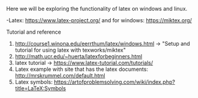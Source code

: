 Here we will be exploring the functionality of latex on windows and linux.

-Latex: https://www.latex-project.org/ and for windows: https://miktex.org/

Tutorial and reference
1. http://course1.winona.edu/eerrthum/latex/windows.html -> "Setup and tutorial for using latex with texworks/miktex" 
2. http://math.ucr.edu/~huerta/latexforbeginners.html
3. latex tutorial -> https://www.latex-tutorial.com/tutorials/
4. Latex example with site that has the latex documents: http://mrskrummel.com/default.html
5. Latex symbols: https://artofproblemsolving.com/wiki/index.php?title=LaTeX:Symbols

